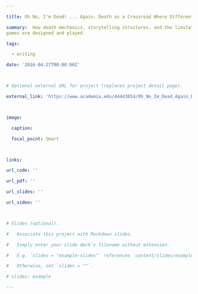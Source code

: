 ```yaml
---

title: Oh No, I'm Dead! ... Again. Death as a Crossroad Where Different Pathways in the Study of Video Games Converge

summary:  How death mechanics, storytelling structures, and the limitations of simulations affect how video
games are designed and played.

tags: 

  - writing

date: '2016-04-27T00:00:00Z'



# Optional external URL for project (replaces project detail page).

external_link: 'https://www.academia.edu/44443054/Oh_No_Im_Dead_Again_Death_as_a_Crossroad_Where_Different_Pathways_in_the_Study_of_Video_Games_Converge'



image:

  caption:

  focal_point: Smart



links:

url_code: ''

url_pdf: ''

url_slides: ''

url_video: ''



# Slides (optional).

#   Associate this project with Markdown slides.

#   Simply enter your slide deck's filename without extension.

#   E.g. `slides = "example-slides"` references `content/slides/example-slides.md`.

#   Otherwise, set `slides = ""`.

# slides: example

---
```



